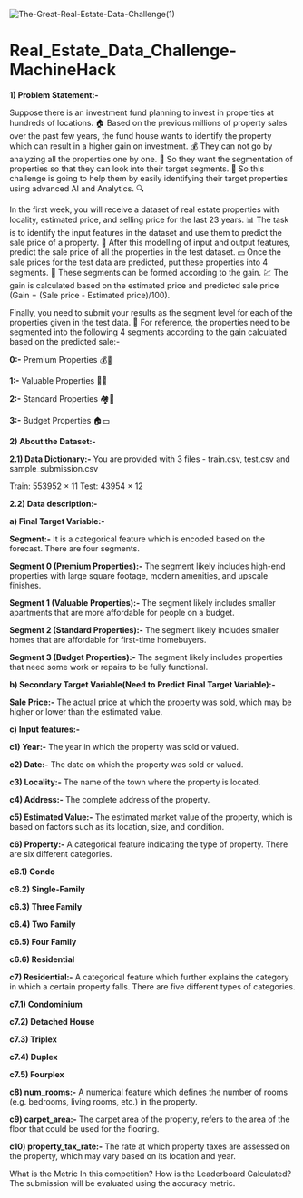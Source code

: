 ![The-Great-Real-Estate-Data-Challenge(1)](https://github.com/aniiketbarphe/Real_Estate_Data_Challenge-MachineHack/assets/84449238/8a9e9433-ea61-424c-80e3-0fb59a71b459)

# Real_Estate_Data_Challenge-MachineHack

**1) Problem Statement:-**

Suppose there is an investment fund planning to invest in properties at hundreds of locations. 🏠 Based on the previous millions of property sales over the past few years, the fund house wants to identify the property which can result in a higher gain on investment. 💰 They can not go by analyzing all the properties one by one. 🤔 So they want the segmentation of properties so that they can look into their target segments. 🎯 So this challenge is going to help them by easily identifying their target properties using advanced AI and Analytics. 🔍

In the first week, you will receive a dataset of real estate properties with locality, estimated price, and selling price for the last 23 years. 📊 The task is to identify the input features in the dataset and use them to predict the sale price of a property. 🔮 After this modelling of input and output features, predict the sale price of all the properties in the test dataset. 💵 Once the sale prices for the test data are predicted, put these properties into 4 segments. 🔢 These segments can be formed according to the gain. 💹 The gain is calculated based on the estimated price and predicted sale price (Gain = (Sale price - Estimated price)/100).


Finally, you need to submit your results as the segment level for each of the properties given in the test data. 📝 For reference, the properties need to be segmented into the following 4 segments according to the gain calculated based on the predicted sale:-

**0:-** Premium Properties 💰🏰

**1:-** Valuable Properties 💎🏡

**2:-** Standard Properties 🏘️💸

**3:-** Budget Properties  🏠💵

**2) About the Dataset:-**

**2.1) Data Dictionary:-**
You are provided with 3 files - train.csv, test.csv and sample_submission.csv

Train: 553952  × 11
Test: 43954 × 12
 
**2.2) Data description:-**

**a) Final Target Variable:-**

**Segment:-** It is a categorical feature which is encoded based on the forecast. There are four segments.

**Segment 0 (Premium Properties):-** The segment likely includes high-end properties with large square footage, modern amenities, and upscale finishes.

**Segment 1 (Valuable Properties):-** The segment likely includes smaller apartments that are more affordable for people on a budget.

**Segment 2 (Standard Properties):-** The segment likely includes smaller homes that are affordable for first-time homebuyers.

**Segment 3 (Budget Properties):-** The segment likely includes properties that need some work or repairs to be fully functional.

**b) Secondary Target Variable(Need to Predict Final Target Variable):-**

**Sale Price:-** The actual price at which the property was sold, which may be higher or lower than the estimated value.

**c) Input features:-**

**c1) Year:-** The year in which the property was sold or valued.

**c2) Date:-** The date on which the property was sold or valued.

**c3) Locality:-** The name of the town where the property is located.

**c4) Address:-** The complete address of the property.

**c5) Estimated Value:-** The estimated market value of the property, which is based on factors such as its location, size, and condition.

**c6) Property:-** A categorical feature indicating the type of property. There are six different categories.

**c6.1) Condo**  

**c6.2) Single-Family**

**c6.3) Three Family**

**c6.4) Two Family**

**c6.5) Four Family**

**c6.6) Residential**

**c7) Residential:-** A categorical feature which further explains the category in which a certain property falls. There are five different types of categories.

**c7.1) Condominium**

**c7.2) Detached House**

**c7.3) Triplex**

**c7.4) Duplex**

**c7.5) Fourplex**

**c8) num_rooms:-** A numerical feature which defines the number of rooms (e.g. bedrooms, living rooms, etc.) in the property.

**c9) carpet_area:-** The carpet area of the property, refers to the area of the floor that could be used for the flooring.

**c10) property_tax_rate:-** The rate at which property taxes are assessed on the property, which may vary based on its location and year.

What is the Metric In this competition? How is the Leaderboard Calculated?
The submission will be evaluated using the accuracy metric.
